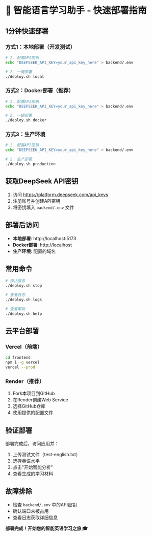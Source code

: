 # 🚀 智能语言学习助手 - 快速部署指南

## 1分钟快速部署

### 方式1：本地部署（开发测试）
```bash
# 1. 配置API密钥
echo "DEEPSEEK_API_KEY=your_api_key_here" > backend/.env

# 2. 一键部署
./deploy.sh local
```

### 方式2：Docker部署（推荐）
```bash
# 1. 配置API密钥
echo "DEEPSEEK_API_KEY=your_api_key_here" > backend/.env

# 2. 一键部署
./deploy.sh docker
```

### 方式3：生产环境
```bash
# 1. 配置API密钥
echo "DEEPSEEK_API_KEY=your_api_key_here" > backend/.env

# 2. 生产部署
./deploy.sh production
```

## 获取DeepSeek API密钥
1. 访问 https://platform.deepseek.com/api_keys
2. 注册账号并创建API密钥
3. 将密钥填入 `backend/.env` 文件

## 部署后访问
- **本地部署**: http://localhost:5173
- **Docker部署**: http://localhost
- **生产环境**: 配置的域名

## 常用命令
```bash
# 停止服务
./deploy.sh stop

# 查看日志
./deploy.sh logs

# 查看帮助
./deploy.sh help
```

## 云平台部署

### Vercel（前端）
```bash
cd frontend
npm i -g vercel
vercel --prod
```

### Render（推荐）
1. Fork本项目到GitHub
2. 在Render创建Web Service
3. 选择GitHub仓库
4. 使用提供的配置文件

## 验证部署
部署完成后，访问应用并：
1. 上传测试文件（test-english.txt）
2. 选择英语水平
3. 点击"开始智能分析"
4. 查看生成的学习材料

## 故障排除
- 检查 `backend/.env` 中的API密钥
- 确认端口未被占用
- 查看日志获取详细信息

**部署完成！开始您的智能英语学习之旅 🎓**
